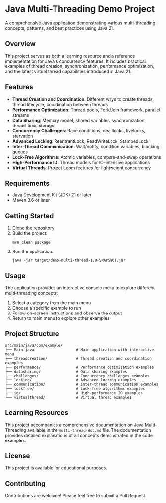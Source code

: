 # Java Multi-Threading Demo Project

A comprehensive Java application demonstrating various multi-threading concepts, patterns, and best practices using Java 21.

## Overview

This project serves as both a learning resource and a reference implementation for Java's concurrency features. It includes practical examples of thread creation, synchronization, performance optimization, and the latest virtual thread capabilities introduced in Java 21.

## Features

- **Thread Creation and Coordination**: Different ways to create threads, thread lifecycle, coordination between threads
- **Performance Optimization**: Thread pools, Fork/Join framework, parallel streams
- **Data Sharing**: Memory model, shared variables, synchronization, thread-local storage
- **Concurrency Challenges**: Race conditions, deadlocks, livelocks, starvation
- **Advanced Locking**: ReentrantLock, ReadWriteLock, StampedLock
- **Inter-Thread Communication**: Wait/notify, condition variables, blocking queues
- **Lock-Free Algorithms**: Atomic variables, compare-and-swap operations
- **High-Performance IO**: Thread models for IO-intensive applications
- **Virtual Threads**: Project Loom features for lightweight concurrency

## Requirements

- Java Development Kit (JDK) 21 or later
- Maven 3.6 or later

## Getting Started

1. Clone the repository
2. Build the project:
   ```
   mvn clean package
   ```
3. Run the application:
   ```
   java -jar target/demo-multi-thread-1.0-SNAPSHOT.jar
   ```

## Usage

The application provides an interactive console menu to explore different multi-threading concepts:

1. Select a category from the main menu
2. Choose a specific example to run
3. Follow on-screen instructions and observe the output
4. Return to main menu to explore other examples

## Project Structure

```
src/main/java/com/example/
├── Main.java                   # Main application with interactive menu
├── threadcreation/             # Thread creation and coordination examples
├── performance/                # Performance optimization examples
├── datasharing/                # Data sharing examples
├── challenges/                 # Concurrency challenges examples
├── locking/                    # Advanced locking examples
├── communication/              # Inter-thread communication examples
├── lockfree/                   # Lock-free algorithms examples
├── io/                         # High-performance IO examples
└── virtualthread/              # Virtual thread examples
```

## Learning Resources

This project accompanies a comprehensive documentation on Java Multi-Threading available in the `multi-thread-doc.md` file. The documentation provides detailed explanations of all concepts demonstrated in the code examples.

## License

This project is available for educational purposes.

## Contributing

Contributions are welcome! Please feel free to submit a Pull Request.
